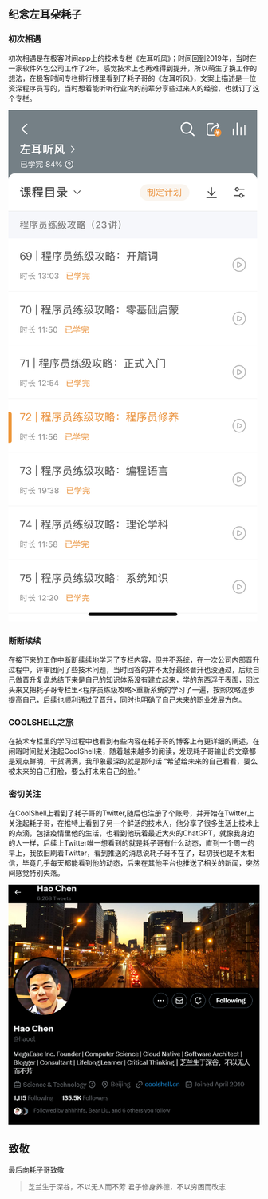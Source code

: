 ## 纪念左耳朵耗子

### 初次相遇

初次相遇是在极客时间app上的技术专栏《左耳听风》；时间回到2019年，当时在一家软件外包公司工作了2年，感觉技术上也再难得到提升，所以萌生了换工作的想法，在极客时间专栏排行榜里看到了耗子哥的《左耳听风》，文案上描述是一位资深程序员写的，当时想着能听听行业内的前辈分享些过来人的经验，也就订了这个专栏。

![geektime](geektime.jpg)

### 断断续续

在接下来的工作中断断续续地学习了专栏内容，但并不系统，在一次公司内部晋升过程中，评审团问了些技术问题，当时回答的并不太好最终晋升也没通过，后续自己做晋升复盘总结下来是自己的知识体系没有建立起来，学的东西浮于表面，回过头来又把耗子哥专栏里<程序员练级攻略>重新系统的学习了一遍，按照攻略逐步提高自己，后续也顺利通过了晋升，同时也明确了自己未来的职业发展方向。

### COOLSHELL之旅

在技术专栏里的学习过程中也看到有些内容在耗子哥的博客上有更详细的阐述，在闲暇时间就关注起CoolShell来，随着越来越多的阅读，发现耗子哥输出的文章都是观点鲜明，干货满满，我印象最深的就是那句话 “希望给未来的自己看看，要么被未来的自己打脸，要么打未来自己的脸。”


### 密切关注

在CoolShell上看到了耗子哥的Twitter,随后也注册了个账号，并开始在Twitter上关注起耗子哥，在推特上看到了另一个鲜活的技术人，他分享了很多生活上技术上的点滴，包括疫情里他的生活，也看到他玩着最近大火的ChatGPT，就像我身边的人一样，后续上Twitter唯一想看到的就是耗子哥有什么动态，直到一个周一的早上，我依旧刷着Twitter，看到推送的消息说耗子哥不在了，起初我也是不太相信，毕竟几乎每天都能看到他的动态，后来在其他平台也推送了相关的新闻，突然间感觉特别失落。

![twitter-haoel](twitter-haoel.png)

## 致敬

最后向耗子哥致敬

> 芝兰生于深谷，不以无人而不芳
> 君子修身养德，不以穷困而改志
